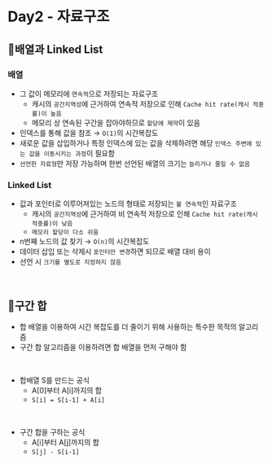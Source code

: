 # Day2 - 자료구조

## 📌배열과 Linked List
### 배열
- 그 값이 메모리에 `연속적`으로 저장되는 자료구조
  - 캐시의 `공간지역성`에 근거하여 연속적 저장으로 인해 `Cache hit rate(캐시 적중률)이 높음`
  - 메모리 상 연속된 구간을 잡아야하므로 `할당에 제약`이 있음
- 인덱스를 통해 값을 참조 → `O(1)`의 시간복잡도
- 새로운 값을 삽입하거나 특정 인덱스에 있는 값을 삭제하려면 해당 `인덱스 주변에 있는 값을 이동시키는 과정`이 필요함
- `선언한 자료형`만 저장 가능하며 한번 선언된 배열의 크기는 `늘리거나 줄일 수 없음`

### Linked List
- 값과 포인터로 이루어져있는 노드의 형태로 저장되는 `불 연속적`인 자료구조
  - 캐시의 `공간지역성`에 근거하여 비 연속적 저장으로 인해 `Cache hit rate(캐시 적중률)이 낮음`
  - `메모리 할당이 다소 쉬움`
- n번째 노드의 값 찾기 → `O(n)`의 시간복잡도
- 데이터 삽입 또는 삭제시 `포인터만 변경`하면 되므로 배열 대비 용이
- 선언 시 `크기를 별도로 지정하지 않음`

<br>

## 📌구간 합
- 합 배열을 이용하여 시간 복잡도를 더 줄이기 위해 사용하는 특수한 목적의 알고리즘
- 구간 합 알고리즘을 이용하려면 합 배열을 먼저 구해야 함

<br>

- 합배열 S를 만드는 공식
  - A[0]부터 A[i]까지의 합
  - `S[i] = S[i-1] + A[i]`

<br>

- 구간 합을 구하는 공식
  - A[i]부터 A[j]까지의 합
  - `S[j] - S[i-1]`